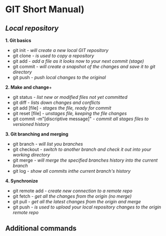 
# **GIT Short Manual)**
## _Local repository_

__1. Git basics__
+ git init - *will create a new local GIT repository*
+ git clone - *is used to copy a repository*
+ git add - *add a file as it looks now to your next commit (stage)*
+ git commit - *will create a snapshot of the changes and save it to git directory*
+ git push - *push local changes to the original*

__2. Make and change__+ 
+ git status - *list new or modified files not yet committed*
+ git diff - *lists down changes and conflicts*
+ git add [file] - *stages the file, ready for commit*
+ git reset [file] - *unstages file, keeping the file changes*
+ git commit -m"[discriptive message]" - *commit all stages files to versioned history*

__3. Git branching and merging__
+ git branch - *will list you branches*
+ git checkout - *switch to another branch and check it out into your working directory*
+ git merge - *will merge the specified branches history into the current branch*
+ git log - *show all commits inthe current branch's history*

__4. Synchronize__
+ git remote add <name> <url> - *create new connection to a remote repo*
+ git fetch - *get all the changes from the origin (no merge)*
+ git pull - *get all the latest changes from the origin and merge*
+ git push - *is used to upload your local repository changes to the origin remote repo*

## **Additional commands**

